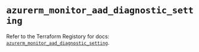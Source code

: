 # `azurerm_monitor_aad_diagnostic_setting`

Refer to the Terraform Registory for docs: [`azurerm_monitor_aad_diagnostic_setting`](https://registry.terraform.io/providers/hashicorp/azurerm/3.67.0/docs/resources/monitor_aad_diagnostic_setting).
